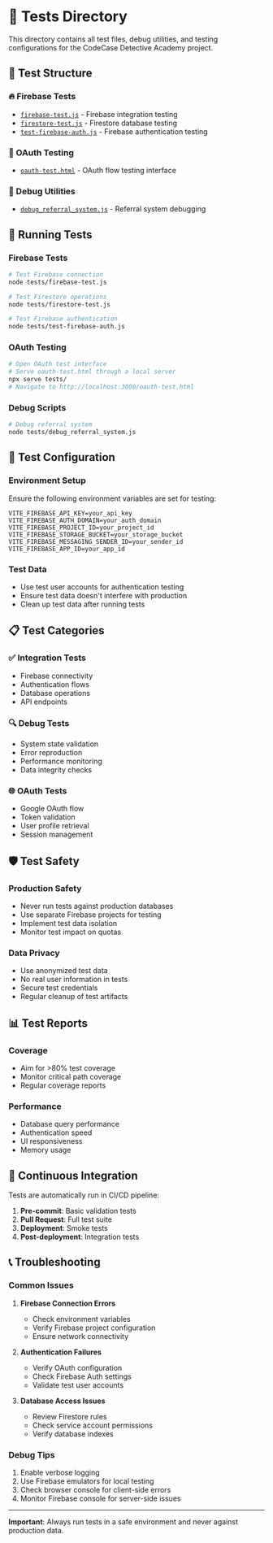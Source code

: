 # 🧪 Tests Directory

This directory contains all test files, debug utilities, and testing configurations for the CodeCase Detective Academy project.

## 📁 Test Structure

### 🔥 Firebase Tests
- [`firebase-test.js`](./firebase-test.js) - Firebase integration testing
- [`firestore-test.js`](./firestore-test.js) - Firestore database testing
- [`test-firebase-auth.js`](./test-firebase-auth.js) - Firebase authentication testing

### 🔐 OAuth Testing
- [`oauth-test.html`](./oauth-test.html) - OAuth flow testing interface

### 🐛 Debug Utilities
- [`debug_referral_system.js`](./debug_referral_system.js) - Referral system debugging

## 🚀 Running Tests

### Firebase Tests
```bash
# Test Firebase connection
node tests/firebase-test.js

# Test Firestore operations
node tests/firestore-test.js

# Test Firebase authentication
node tests/test-firebase-auth.js
```

### OAuth Testing
```bash
# Open OAuth test interface
# Serve oauth-test.html through a local server
npx serve tests/
# Navigate to http://localhost:3000/oauth-test.html
```

### Debug Scripts
```bash
# Debug referral system
node tests/debug_referral_system.js
```

## 🔧 Test Configuration

### Environment Setup
Ensure the following environment variables are set for testing:

```env
VITE_FIREBASE_API_KEY=your_api_key
VITE_FIREBASE_AUTH_DOMAIN=your_auth_domain
VITE_FIREBASE_PROJECT_ID=your_project_id
VITE_FIREBASE_STORAGE_BUCKET=your_storage_bucket
VITE_FIREBASE_MESSAGING_SENDER_ID=your_sender_id
VITE_FIREBASE_APP_ID=your_app_id
```

### Test Data
- Use test user accounts for authentication testing
- Ensure test data doesn't interfere with production
- Clean up test data after running tests

## 📋 Test Categories

### ✅ Integration Tests
- Firebase connectivity
- Authentication flows
- Database operations
- API endpoints

### 🔍 Debug Tests
- System state validation
- Error reproduction
- Performance monitoring
- Data integrity checks

### 🌐 OAuth Tests
- Google OAuth flow
- Token validation
- User profile retrieval
- Session management

## 🛡️ Test Safety

### Production Safety
- Never run tests against production databases
- Use separate Firebase projects for testing
- Implement test data isolation
- Monitor test impact on quotas

### Data Privacy
- Use anonymized test data
- No real user information in tests
- Secure test credentials
- Regular cleanup of test artifacts

## 📊 Test Reports

### Coverage
- Aim for >80% test coverage
- Monitor critical path coverage
- Regular coverage reports

### Performance
- Database query performance
- Authentication speed
- UI responsiveness
- Memory usage

## 🔄 Continuous Integration

Tests are automatically run in CI/CD pipeline:

1. **Pre-commit**: Basic validation tests
2. **Pull Request**: Full test suite
3. **Deployment**: Smoke tests
4. **Post-deployment**: Integration tests

## 📞 Troubleshooting

### Common Issues

1. **Firebase Connection Errors**
   - Check environment variables
   - Verify Firebase project configuration
   - Ensure network connectivity

2. **Authentication Failures**
   - Verify OAuth configuration
   - Check Firebase Auth settings
   - Validate test user accounts

3. **Database Access Issues**
   - Review Firestore rules
   - Check service account permissions
   - Verify database indexes

### Debug Tips

1. Enable verbose logging
2. Use Firebase emulators for local testing
3. Check browser console for client-side errors
4. Monitor Firebase console for server-side issues

---

**Important**: Always run tests in a safe environment and never against production data.

